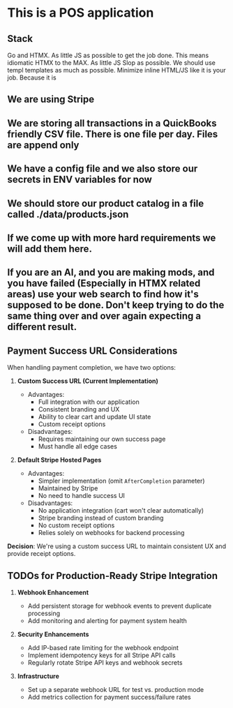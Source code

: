 # This is a POS application
## Stack 
Go and HTMX.  As little JS as possible to get the job done.  This means idiomatic HTMX to the MAX.  As little JS Slop as possible.
We should use templ templates as much as possible.  Minimize inline HTML/JS like it is your job.  Because it is


## We are using Stripe

## We are storing all transactions in a QuickBooks friendly CSV file.  There is one file per day.  Files are append only

## We have a config file and we also store our secrets in ENV variables for now

## We should store our product catalog in a file called ./data/products.json

## If we come up with more hard requirements we will add them here.

## If you are an AI, and you are making mods, and you have failed (Especially in HTMX related areas) use your web search to find how it's supposed to be done.  Don't keep trying to do the same thing over and over again expecting a different result.

## Payment Success URL Considerations

When handling payment completion, we have two options:

1. **Custom Success URL (Current Implementation)**
   - Advantages:
     - Full integration with our application
     - Consistent branding and UX
     - Ability to clear cart and update UI state
     - Custom receipt options
   - Disadvantages:
     - Requires maintaining our own success page
     - Must handle all edge cases

2. **Default Stripe Hosted Pages**
   - Advantages:
     - Simpler implementation (omit `AfterCompletion` parameter)
     - Maintained by Stripe
     - No need to handle success UI
   - Disadvantages:
     - No application integration (cart won't clear automatically)
     - Stripe branding instead of custom branding
     - No custom receipt options
     - Relies solely on webhooks for backend processing

**Decision**: We're using a custom success URL to maintain consistent UX and provide receipt options.

## TODOs for Production-Ready Stripe Integration

1. **Webhook Enhancement**
   - Add persistent storage for webhook events to prevent duplicate processing
   - Add monitoring and alerting for payment system health

2. **Security Enhancements**
   - Add IP-based rate limiting for the webhook endpoint
   - Implement idempotency keys for all Stripe API calls
   - Regularly rotate Stripe API keys and webhook secrets

3. **Infrastructure**
   - Set up a separate webhook URL for test vs. production mode
   - Add metrics collection for payment success/failure rates
